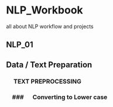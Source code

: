 # NLP_Workbook
all about NLP workflow and projects


## NLP_01
  ## Data / Text Preparation 
   ###  &emsp; TEXT PREPROCESSING
   ###  &emsp;###  &emsp; Converting to Lower case
 
